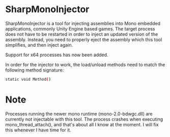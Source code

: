 # SharpMonoInjector
SharpMonoInjector is a tool for injecting assemblies into Mono embedded applications, commonly Unity Engine based games. The target process does not have to be restarted in order to inject an updated version of the assembly. Instead, you need to properly eject the assembly which this tool simplifies, and then inject again.

Support for x64 processes has now been added.

In order for the injector to work, the load/unload methods need to match the following method signature:

```sh
static void Method()
```
# Note
Processes running the newer mono runtime (mono-2.0-bdwgc.dll) are currently not injectable with this tool. The process crashes when executing mono_thread_attach(), and that's about all I know at the moment. I will fix this whenever I have time for it.

